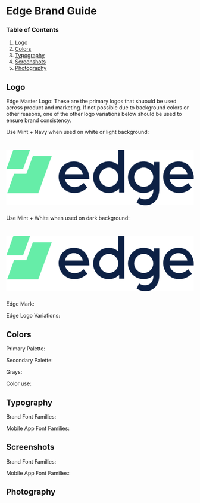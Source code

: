 # Edge Brand Guide

### Table of Contents
1. [Logo](#logo)
2. [Colors](#colors)
3. [Typography](#typography)
4. [Screenshots](#screenshots)
5. [Photography](#photography)

## Logo

Edge Master Logo:
These are the primary logos that shuould be used across product and marketing. If not possible due to background colors or other reasons, one of the other logo variations below should be used to ensure brand consistency.

Use Mint + Navy when used on white or light background:
# ![Master Logo Mint and Navy](https://github.com/Reipun/waffle-beans/blob/master/Edge_MasterLogo_MintNavy.png)

Use Mint + White when used on dark background:
# ![Master Logo White and Navy](https://github.com/Reipun/waffle-beans/blob/master/Edge_MasterLogo_MintNavy.png)




Edge Mark:


Edge Logo Variations:


## Colors

Primary Palette:


Secondary Palette:


Grays:


Color use:


## Typography

Brand Font Families:


Mobile App Font Families:



## Screenshots

Brand Font Families:


Mobile App Font Families:


## Photography





